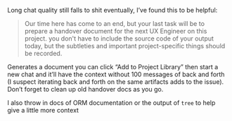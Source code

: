 Long chat quality still falls to shit eventually, I’ve found this to be helpful:

> Our time here has come to an end, but your last task will be to prepare a handover document for the next UX Engineer on this project. you don't have to include the source code of your output today, but the subtleties and important project-specific things should be recorded.

Generates a document you can click “Add to Project Library” then start a new chat and it’ll have the context without 100 messages of back and forth (I suspect iterating back and forth on the same artifacts adds to the issue). Don’t forget to clean up old handover docs as you go.

I also throw in docs of ORM documentation or the output of `tree` to help give a little more context
